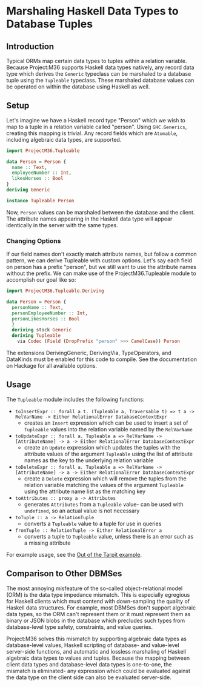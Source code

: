 # Marshaling Haskell Data Types to Database Tuples

## Introduction

Typical ORMs map certain data types to tuples within a relation variable. Because Project:M36 supports Haskell data types natively, any record data type which derives the ```Generic``` typeclass can be marshaled to a database tuple using the ```Tupleable``` typeclass. These marshaled database values can be operated on within the database using Haskell as well.

## Setup

Let's imagine we have a Haskell record type "Person" which we wish to map to a tuple in a relation variable called "person". Using ```GHC.Generics```, creating this mapping is trivial. Any record fields which are ```Atomable```, including algebraic data types, are supported.

```haskell
import ProjectM36.Tupleable

data Person = Person {
  name :: Text,
  employeeNumber :: Int,
  likesHorses :: Bool
}
deriving Generic

instance Tupleable Person
```

Now, ```Person``` values can be marshaled between the database and the client. The attribute names appearing in the Haskell data type will appear identically in the server with the same types.

### Changing Options

If our field names don't exactly match attribute names, but follow a common pattern, we can derive Tupleable with custom options. Let's say each field on person has a prefix "person", but we still want to use the attribute names without the prefix. We can make use of the ProjectM36.Tupleable module to accomplish our goal like so:

```haskell
import ProjectM36.Tupleable.Deriving

data Person = Person {
  personName :: Text,
  personEmployeeNumber :: Int,
  personLikesHorses :: Bool
  }
  deriving stock Generic
  deriving Tupleable
    via Codec (Field (DropPrefix "person" >>> CamelCase)) Person
```

The extensions DerivingGeneric, DerivingVia, TypeOperators, and DataKinds must be enabled for this code to compile. See the documentation on Hackage for all available options.

## Usage

The ```Tupleable``` module includes the following functions:

 * ```toInsertExpr :: forall a t. (Tupleable a, Traversable t) => t a -> RelVarName -> Either RelationalError DatabaseContextExpr```
     * creates an ```Insert``` expression which can be used to insert a set of ```Tupleable``` values into the relation variable named by the ```RelVarName```
 * ```toUpdateExpr :: forall a. Tupleable a => RelVarName -> [AttributeName] -> a -> Either RelationalError DatabaseContextExpr```
     * create an `Update` expression which updates the tuples with the attribute values of the argument `Tupleable` using the list of attribute names as the key to the underlying relation variable
 * ```toDeleteExpr :: forall a. Tupleable a => RelVarName -> [AttributeName] -> a -> Either RelationalError DatabaseContextExpr```
    * create a `Delete` expression which will remove the tuples from the relation variable matching the values of the argument `Tupleable` using the attribute name list as the matching key
 * ```toAttributes :: proxy a -> Attributes```
     * generates ```Attributes``` from a ```Tupleable``` value- can be used with ```undefined```, so an actual value is not necessary
 * ```toTuple :: a -> RelationTuple```
     * converts a ```Tupleable``` value to a tuple for use in queries
 * ```fromTuple :: RelationTuple -> Either RelationalError a```
     * converts a tuple to ```Tupleable``` value, unless there is an error such as a missing attribute

For example usage, see the [Out of the Tarpit example](/examples/out_of_the_tarpit.hs).

## Comparison to Other DBMSes

The most annoying misfeature of the so-called object-relational model (ORM) is the data type impedance mismatch. This is especially egregious for Haskell clients which must contend with down-sampling the quality of Haskell data structures. For example, most DBMSes don't support algebraic data types, so the ORM can't represent them or it must represent them as binary or JSON blobs in the database which precludes such types from database-level type safety, constraints, and value queries.

Project:M36 solves this mismatch by supporting algebraic data types as database-level values, Haskell scripting of database- and value-level server-side functions, and automatic and lossless marshaling of Haskell algebraic data types to values and tuples. Because the mapping between client data types and database-level data types is one-to-one, the mismatch is eliminated- any expression which could be evaluated against the data type on the client side can also be evaluated server-side.
